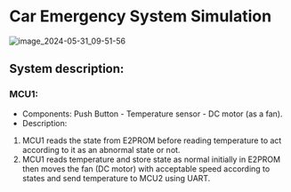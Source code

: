 # Car Emergency System Simulation
![image_2024-05-31_09-51-56](https://github.com/AliMamdouh2025/Car_Emergency_System/assets/144431914/f98a6170-de14-45ab-bc20-c0928da3282e)
## System description: 
### MCU1: 
- Components: Push Button - Temperature sensor - DC motor (as a 
fan).
- Description: 
1. MCU1 reads the state from E2PROM before 
reading temperature to act according to it as an 
abnormal state or not.
2. MCU1 reads temperature and store state as 
normal initially in E2PROM then moves the fan (DC
motor) with acceptable speed according to states
and send temperature to MCU2 using UART.
